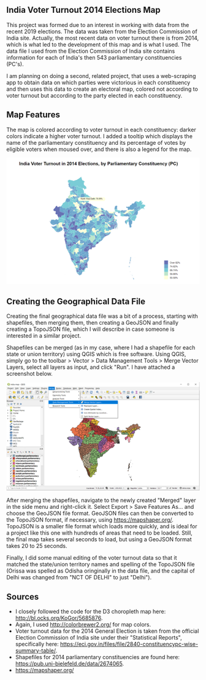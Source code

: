 ## India Voter Turnout 2014 Elections Map
This project was formed due to an interest in working with data from the recent 2019 elections. The data was taken from the Election Commission of India site. Actually, the most recent data on voter turnout there is from 2014, which is what led to the development of this map and is what I used. The data file I used from the Election Commission of India site contains information for each of India's then 543 parliamentary constituencies (PC's).

I am planning on doing a second, related project, that uses a web-scraping app to obtain data on which parties were victorious in each constituency and then uses this data to create an electoral map, colored not according to voter turnout but according to the party elected in each constituency.

## Map Features
The map is colored according to voter turnout in each constituency: darker colors indicate a higher voter turnout. I added a tooltip which displays the name of the parliamentary constituency and its percentage of votes by eligible voters when moused over, and there is also a legend for the map.

![Screenshot of Map](screenshot.png  "screenshot")

## Creating the Geographical Data File

Creating the final geographical data file was a bit of a process, starting with shapefiles, then merging them, then creating a GeoJSON and finally creating a TopoJSON file, which I will describe in case someone is interested in a similar project.

Shapefiles can be merged (as in my case, where I had a shapefile for each state or union territory) using QGIS which is free software. Using QGIS, simply go to the toolbar > Vector > Data Management Tools > Merge Vector Layers, select all layers as input, and click "Run". I have attached a screenshot below.

![Screenshot of QGIS](merging_shapefiles.png  "merging shapefiles")

After merging the shapefiles, navigate to the newly created "Merged" layer in the side menu and right-click it. Select Export > Save Features As... and choose the GeoJSON file format. GeoJSON files can then be converted to the TopoJSON format, if necessary, using https://mapshaper.org/. TopoJSON is a smaller file format which loads more quickly, and is ideal for a project like this one with hundreds of areas that need to be loaded. Still, the final map takes several seconds to load, but using a GeoJSON format takes 20 to 25 seconds.

Finally, I did some manual editing of the voter turnout data so that it matched the state/union territory names and spelling of the TopoJSON file (Orissa was spelled as Odisha oringinally in the data file, and the capital of Delhi was changed from "NCT OF DELHI" to just "Delhi").

## Sources
- I closely followed the code for the D3 choropleth map here: http://bl.ocks.org/KoGor/5685876.
- Again, I used http://colorbrewer2.org/ for map colors.
- Voter turnout data for the 2014 General Election is taken from the official Election Commission of India site under their "Statistical Reports", specifically here: https://eci.gov.in/files/file/2840-constituencypc-wise-summary-table/.
- Shapefiles for 2014 parliamentary constituencies are found here: https://pub.uni-bielefeld.de/data/2674065.
- https://mapshaper.org/